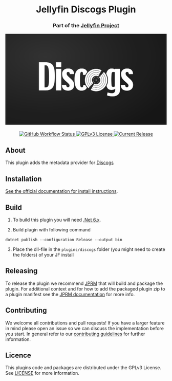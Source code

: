 <h1 align="center">Jellyfin Discogs Plugin</h1>
<h3 align="center">Part of the <a href="https://jellyfin.org">Jellyfin Project</a></h3>

<p align="center">
<img alt="Plugin Banner" src="https://raw.githubusercontent.com/jellyfin/jellyfin-ux/master/plugins/SVG/jellyfin-plugin-discogs.svg?sanitize=true"/>
<br/>
<br/>
<a href="https://github.com/jellyfin/jellyfin-plugin-discogs/actions?query=workflow%3A%22Test+Build+Plugin%22">
<img alt="GitHub Workflow Status" src="https://img.shields.io/github/workflow/status/jellyfin/jellyfin-plugin-discogs/Test%20Build%20Plugin.svg">
</a>
<a href="https://github.com/jellyfin/jellyfin-plugin-discogs">
<img alt="GPLv3 License" src="https://img.shields.io/github/license/jellyfin/jellyfin-plugin-discogs.svg"/>
</a>
<a href="https://github.com/jellyfin/jellyfin-plugin-discogs/releases">
<img alt="Current Release" src="https://img.shields.io/github/release/jellyfin/jellyfin-plugin-discogs.svg"/>
</a>
</p>

## About
This plugin adds the metadata provider for [Discogs](https://discogs.com/)

## Installation

[See the official documentation for install instructions](https://jellyfin.org/docs/general/server/plugins/index.html#installing).

## Build

1. To build this plugin you will need [.Net 6.x](https://dotnet.microsoft.com/download/dotnet/6.0).

2. Build plugin with following command
  ```
  dotnet publish --configuration Release --output bin
  ```

3. Place the dll-file in the `plugins/discogs` folder (you might need to create the folders) of your JF install

## Releasing

To release the plugin we recommend [JPRM](https://github.com/oddstr13/jellyfin-plugin-repository-manager) that will build and package the plugin.
For additional context and for how to add the packaged plugin zip to a plugin manifest see the [JPRM documentation](https://github.com/oddstr13/jellyfin-plugin-repository-manager) for more info.

## Contributing

We welcome all contributions and pull requests! If you have a larger feature in mind please open an issue so we can discuss the implementation before you start.
In general refer to our [contributing guidelines](https://github.com/jellyfin/.github/blob/master/CONTRIBUTING.md) for further information.

## Licence

This plugins code and packages are distributed under the GPLv3 License. See [LICENSE](./LICENSE) for more information.
